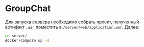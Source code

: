 # GroupChat

Для запуска сервера необходимо собрать проект, полученный артифакт `.war` поместить в `/server/web/application.war`. Далее:
```bash
cd server/
docker-compose up -d
```
